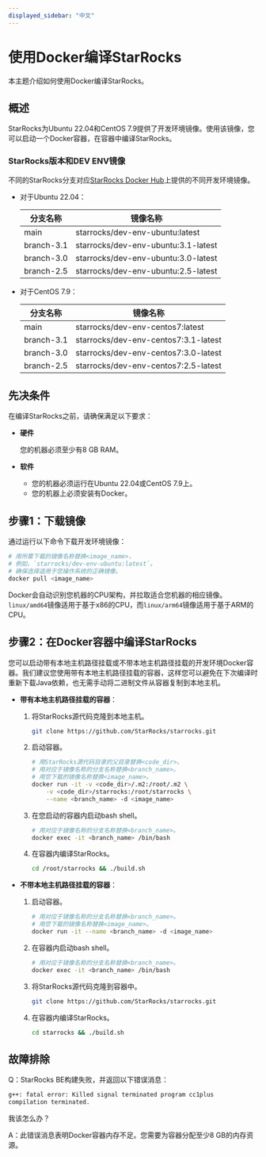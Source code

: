 ```yaml
---
displayed_sidebar: "中文"
---
```


# 使用Docker编译StarRocks

本主题介绍如何使用Docker编译StarRocks。

## 概述

StarRocks为Ubuntu 22.04和CentOS 7.9提供了开发环境镜像。使用该镜像，您可以启动一个Docker容器，在容器中编译StarRocks。

### StarRocks版本和DEV ENV镜像

不同的StarRocks分支对应[StarRocks Docker Hub](https://hub.docker.com/u/starrocks)上提供的不同开发环境镜像。

- 对于Ubuntu 22.04：

  | **分支名称** | **镜像名称**              |
  | --------------- | ----------------------------------- |
  | main            | starrocks/dev-env-ubuntu:latest     |
  | branch-3.1      | starrocks/dev-env-ubuntu:3.1-latest |
  | branch-3.0      | starrocks/dev-env-ubuntu:3.0-latest |
  | branch-2.5      | starrocks/dev-env-ubuntu:2.5-latest |

- 对于CentOS 7.9：

  | **分支名称** | **镜像名称**                       |
  | --------------- | ------------------------------------ |
  | main            | starrocks/dev-env-centos7:latest     |
  | branch-3.1      | starrocks/dev-env-centos7:3.1-latest |
  | branch-3.0      | starrocks/dev-env-centos7:3.0-latest |
  | branch-2.5      | starrocks/dev-env-centos7:2.5-latest |

## 先决条件

在编译StarRocks之前，请确保满足以下要求：

- **硬件**

  您的机器必须至少有8 GB RAM。

- **软件**

  - 您的机器必须运行在Ubuntu 22.04或CentOS 7.9上。
  - 您的机器上必须安装有Docker。

## 步骤1：下载镜像

通过运行以下命令下载开发环境镜像：

```Bash
# 用所需下载的镜像名称替换<image_name>，
# 例如，`starrocks/dev-env-ubuntu:latest`。
# 确保选择适用于您操作系统的正确镜像。
docker pull <image_name>
```

Docker会自动识别您机器的CPU架构，并拉取适合您机器的相应镜像。`linux/amd64`镜像适用于基于x86的CPU，而`linux/arm64`镜像适用于基于ARM的CPU。

## 步骤2：在Docker容器中编译StarRocks

您可以启动带有本地主机路径挂载或不带本地主机路径挂载的开发环境Docker容器。我们建议您使用带有本地主机路径挂载的容器，这样您可以避免在下次编译时重新下载Java依赖，也无需手动将二进制文件从容器复制到本地主机。

- **带有本地主机路径挂载的容器**：

  1. 将StarRocks源代码克隆到本地主机。

     ```Bash
     git clone https://github.com/StarRocks/starrocks.git
     ```

  2. 启动容器。

     ```Bash
     # 用StarRocks源代码目录的父目录替换<code_dir>。
     # 用对应于镜像名称的分支名称替换<branch_name>。
     # 用您下载的镜像名称替换<image_name>。
     docker run -it -v <code_dir>/.m2:/root/.m2 \
         -v <code_dir>/starrocks:/root/starrocks \
         --name <branch_name> -d <image_name>
     ```

  3. 在您启动的容器内启动bash shell。

     ```Bash
     # 用对应于镜像名称的分支名称替换<branch_name>。
     docker exec -it <branch_name> /bin/bash
     ```

  4. 在容器内编译StarRocks。

     ```Bash
     cd /root/starrocks && ./build.sh
     ```

- **不带本地主机路径挂载的容器**：

  1. 启动容器。

     ```Bash
     # 用对应于镜像名称的分支名称替换<branch_name>。
     # 用您下载的镜像名称替换<image_name>。
     docker run -it --name <branch_name> -d <image_name>
     ```

  2. 在容器内启动bash shell。

     ```Bash
     # 用对应于镜像名称的分支名称替换<branch_name>。
     docker exec -it <branch_name> /bin/bash
     ```

  3. 将StarRocks源代码克隆到容器中。

     ```Bash
     git clone https://github.com/StarRocks/starrocks.git
     ```

  4. 在容器内编译StarRocks。

     ```Bash
     cd starrocks && ./build.sh
     ```

## 故障排除

Q：StarRocks BE构建失败，并返回以下错误消息：

```Bash
g++: fatal error: Killed signal terminated program cc1plus
compilation terminated.
```

我该怎么办？

A：此错误消息表明Docker容器内存不足。您需要为容器分配至少8 GB的内存资源。
